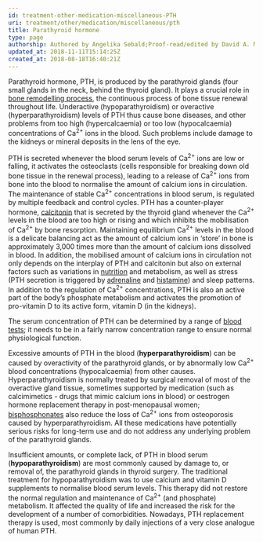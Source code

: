 ```yaml
---
id: treatment-other-medication-miscellaneous-PTH
uri: treatment/other/medication/miscellaneous/pth
title: Parathyroid hormone
type: page
authorship: Authored by Angelika Sebald;Proof-read/edited by David A. Mitchell
updated_at: 2018-11-11T15:14:25Z
created_at: 2018-08-18T16:40:21Z
---
```


<p>Parathyroid hormone, PTH, is produced by the parathyroid glands
    (four small glands in the neck, behind the thyroid gland).
    It plays a crucial role in <a href="/diagnosis/a-z/necrosis/hard/detailed">bone remodelling process</a>,
    the continuous process of bone tissue renewal throughout
    life. Underactive (hypoparathyroidism) or overactive (hyperparathyroidism)
    levels of PTH thus cause bone diseases, and other problems
    from too high (hypercalcaemia) or too low (hypocalcaemia)
    concentrations of Ca<sup>2+</sup> ions in the blood. Such
    problems include damage to the kidneys or mineral deposits
    in the lens of the eye.</p>
<p>PTH is secreted whenever the blood serum levels of Ca<sup>2+</sup>    ions are low or falling, it activates the osteoclasts (cells
    responsible for breaking down old bone tissue in the renewal
    process), leading to a release of Ca<sup>2+</sup> ions from
    bone into the blood to normalise the amount of calcium ions
    in circulation. The maintenance of stable Ca<sup>2+</sup>    concentrations in blood serum, is regulated by multiple feedback
    and control cycles. PTH has a counter-player hormone,
    <a href="/treatment/other/medication/miscellaneous/calcitonin">calcitonin</a> that is secreted by the thyroid gland whenever
        the Ca<sup>2+</sup> levels in the blood are too high
        or rising and which inhibits the mobilisation of Ca<sup>2+</sup>        by bone resorption. Maintaining equilibrium Ca<sup>2+</sup>        levels in the blood is a delicate balancing act as the
        amount of calcium ions in ‘store’ in bone is approximately
        3,000 times more than the amount of calcium ions dissolved
        in blood. In addition, the mobilised amount of calcium
        ions in circulation not only depends on the interplay
        of PTH and calcitonin but also on external factors such
        as variations in <a href="/help/oral-food/nutrition">nutrition</a>        and metabolism, as well as stress (PTH secretion is triggered
        by <a href="/treatment/other/medication/miscellaneous/adrenaline">adrenaline</a>        and <a href="/treatment/other/medication/miscellaneous/histamine">histamine</a>)
        and sleep patterns. In addition to the regulation of
        Ca<sup>2+</sup> concentrations, PTH is also an active
        part of the body’s phosphate metabolism and activates
        the promotion of pro-vitamin D to its active form, vitamin
        D (in the kidneys).</p>
<p>The serum concentration of PTH can be determined by a range of
    <a href="/diagnosis/tests/blood-tests">blood tests</a>; it
    needs to be in a fairly narrow concentration range to ensure
    normal physiological function.</p>
<p>Excessive amounts of PTH in the blood (<strong>hyperparathyroidism</strong>)
    can be caused by overactivity of the parathyroid glands,
    or by abnormally low Ca<sup>2+</sup> blood concentrations
    (hypocalcaemia) from other causes. Hyperparathyroidism is
    normally treated by surgical removal of most of the overactive
    gland tissue, sometimes supported by medication (such as
    calcimimetics - drugs that mimic calcium ions in blood) or
    oestrogen hormone replacement therapy in post-menopausal
    women; <a href="/treatment/other/medication/miscellaneous/bisphosphonates">bisphosphonates</a>    also reduce the loss of Ca<sup>2+</sup> ions from osteoporosis
    caused by hyperparathyroidism. All these medications have
    potentially serious risks for long-term use and do not address
    any underlying problem of the parathyroid glands.</p>
<p>Insufficient amounts, or complete lack, of PTH in blood serum
    (<strong>hypoparathyroidism</strong>) are most commonly caused
    by damage to, or removal of, the parathyroid glands in thyroid
    surgery. The traditional treatment for hypoparathyroidism
    was to use calcium and vitamin D supplements to normalise
    blood serum levels. This therapy did not restore the normal
    regulation and maintenance of Ca<sup>2+</sup> (and phosphate)
    metabolism. It affected the quality of life and increased
    the risk for the development of a number of comorbidities.
    Nowadays, PTH replacement therapy is used, most commonly
    by daily injections of a very close analogue of human PTH.</p>
